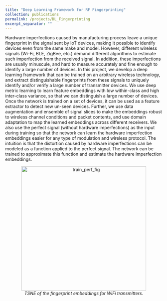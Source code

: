```yaml
---
title: "Deep Learning Framework for RF Fingerprinting"
collection: publications
permalink: /projects/DL_Fingerprinting
excerpt_separator: ""
---
```

Hardware imperfections caused by manufacturing process leave a unique fingerprint in the signal sent by IoT devices, making it possible to identify devices even from the same make and model. However, different wireless signals (Wi-Fi, BLE, ZigBee, etc.) demand different algorithms to estimate such imperfection from the received signal. In addition, these imperfections are usually minuscule, and hard to measure accurately and fine enough to identify a large number of devices. In this project, we develop a deep learning framework that can be trained on an arbitrary wireless technology, and extract distinguishable fingerprints from these signals to uniquely identify and/or verify a large number of transmitter devices. We use deep metric learning to learn feature embeddings with low within-class and high inter-class variance, so that we can distinguish a large number of devices. Once the network is trained on a set of devices, it can be used as a feature extractor to detect new un-seen devices. Further, we use data augmentation and ensemble of signal slices to make the embeddings robust to wireless channel conditions and packet contents, and use domain adaptation to map the learned embeddings across different receivers. We also use the perfect signal (without hardware imperfections) as the input during training so that the network can learn the hardware imperfection embeddings easier for any type of modulation and wireless protocol. The intuition is that the distortion caused by hardware imperfections  can be modeled as a function applied to the perfect signal. The network can be trained to approximate this function and estimate the hardware imperfection embeddings.

<p align="center">
 <img src="http://HadiGivehchian.github.io/images/test_tsne.jpg" alt="train_perf_fig" width="400"/>
    <br>
    <em>TSNE of the fingerprint embeddings for WiFi transmitters.</em>
</p>
